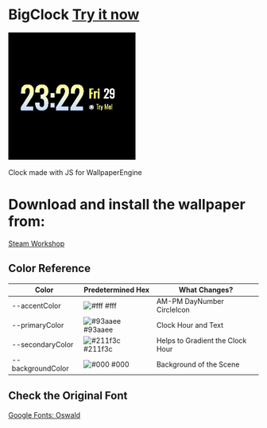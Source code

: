 # BigClock [Try it now](https://rainbwp.github.io/BigClock/)
![gif image](https://github.com/RainBWP/BigClock/blob/main/preview.gif?raw=true)

Clock made with JS for WallpaperEngine
# Download and install the wallpaper from: 
[Steam Workshop](https://steamcommunity.com/sharedfiles/filedetails/?id=3126347457)


## Color Reference

| Color             | Predetermined Hex                                                                |What Changes?|
| ----------------- | ----- |---------------------------|
| --accentColor | ![#fff](https://via.placeholder.com/10/fff?text=+) #fff |AM-PM DayNumber CircleIcon |
| --primaryColor | ![#93aaee](https://via.placeholder.com/10/93aaee?text=+) #93aaee |Clock Hour and Text|
| --secondaryColor | ![#211f3c](https://via.placeholder.com/10/211f3c?text=+) #211f3c |Helps to Gradient the Clock Hour|
| --backgroundColor | ![#000](https://via.placeholder.com/10/000?text=+) #000 |Background of the Scene|

## Check the Original Font
[Google Fonts: Oswald](https://fonts.google.com/specimen/Oswald)
